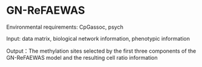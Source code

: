 # GN-ReFAEWAS
Environmental requirements: CpGassoc, psych

Input: data matrix, biological network information, phenotypic information

Output：The methylation sites selected by the first three components of the GN-ReFAEWAS model and the resulting cell ratio information
